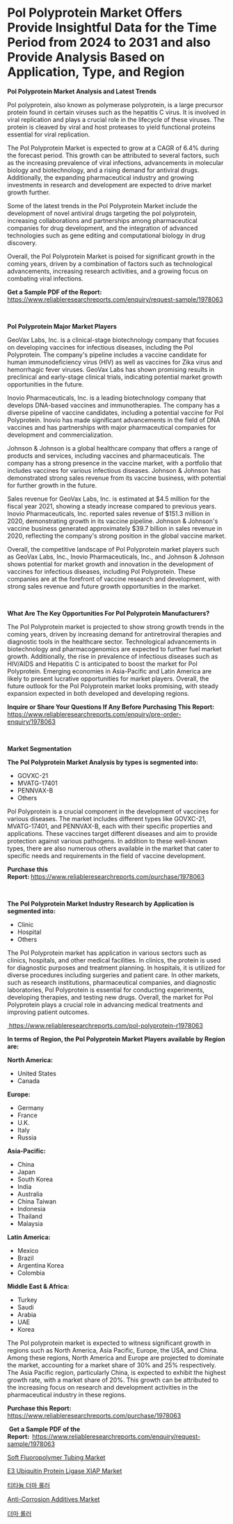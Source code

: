 <p><h1>Pol Polyprotein Market Offers Provide Insightful Data for the Time Period from 2024 to 2031 and also Provide Analysis Based on Application, Type, and Region</h1></p><p><strong>Pol Polyprotein Market Analysis and Latest Trends</strong></p>
<p><p>Pol polyprotein, also known as polymerase polyprotein, is a large precursor protein found in certain viruses such as the hepatitis C virus. It is involved in viral replication and plays a crucial role in the lifecycle of these viruses. The protein is cleaved by viral and host proteases to yield functional proteins essential for viral replication.</p><p>The Pol Polyprotein Market is expected to grow at a CAGR of 6.4% during the forecast period. This growth can be attributed to several factors, such as the increasing prevalence of viral infections, advancements in molecular biology and biotechnology, and a rising demand for antiviral drugs. Additionally, the expanding pharmaceutical industry and growing investments in research and development are expected to drive market growth further.</p><p>Some of the latest trends in the Pol Polyprotein Market include the development of novel antiviral drugs targeting the pol polyprotein, increasing collaborations and partnerships among pharmaceutical companies for drug development, and the integration of advanced technologies such as gene editing and computational biology in drug discovery.</p><p>Overall, the Pol Polyprotein Market is poised for significant growth in the coming years, driven by a combination of factors such as technological advancements, increasing research activities, and a growing focus on combating viral infections.</p></p>
<p><strong>Get a Sample PDF of the Report:&nbsp;</strong> <a href="https://www.reliableresearchreports.com/enquiry/request-sample/1978063">https://www.reliableresearchreports.com/enquiry/request-sample/1978063</a></p>
<p>&nbsp;</p>
<p><strong>Pol Polyprotein Major Market Players</strong></p>
<p><p>GeoVax Labs, Inc. is a clinical-stage biotechnology company that focuses on developing vaccines for infectious diseases, including the Pol Polyprotein. The company's pipeline includes a vaccine candidate for human immunodeficiency virus (HIV) as well as vaccines for Zika virus and hemorrhagic fever viruses. GeoVax Labs has shown promising results in preclinical and early-stage clinical trials, indicating potential market growth opportunities in the future.</p><p>Inovio Pharmaceuticals, Inc. is a leading biotechnology company that develops DNA-based vaccines and immunotherapies. The company has a diverse pipeline of vaccine candidates, including a potential vaccine for Pol Polyprotein. Inovio has made significant advancements in the field of DNA vaccines and has partnerships with major pharmaceutical companies for development and commercialization. </p><p>Johnson & Johnson is a global healthcare company that offers a range of products and services, including vaccines and pharmaceuticals. The company has a strong presence in the vaccine market, with a portfolio that includes vaccines for various infectious diseases. Johnson & Johnson has demonstrated strong sales revenue from its vaccine business, with potential for further growth in the future.</p><p>Sales revenue for GeoVax Labs, Inc. is estimated at $4.5 million for the fiscal year 2021, showing a steady increase compared to previous years. Inovio Pharmaceuticals, Inc. reported sales revenue of $151.3 million in 2020, demonstrating growth in its vaccine pipeline. Johnson & Johnson's vaccine business generated approximately $39.7 billion in sales revenue in 2020, reflecting the company's strong position in the global vaccine market.</p><p>Overall, the competitive landscape of Pol Polyprotein market players such as GeoVax Labs, Inc., Inovio Pharmaceuticals, Inc., and Johnson & Johnson shows potential for market growth and innovation in the development of vaccines for infectious diseases, including Pol Polyprotein. These companies are at the forefront of vaccine research and development, with strong sales revenue and future growth opportunities in the market.</p></p>
<p>&nbsp;</p>
<p><strong>What Are The Key Opportunities For Pol Polyprotein Manufacturers?</strong></p>
<p><p>The Pol Polyprotein market is projected to show strong growth trends in the coming years, driven by increasing demand for antiretroviral therapies and diagnostic tools in the healthcare sector. Technological advancements in biotechnology and pharmacogenomics are expected to further fuel market growth. Additionally, the rise in prevalence of infectious diseases such as HIV/AIDS and Hepatitis C is anticipated to boost the market for Pol Polyprotein. Emerging economies in Asia-Pacific and Latin America are likely to present lucrative opportunities for market players. Overall, the future outlook for the Pol Polyprotein market looks promising, with steady expansion expected in both developed and developing regions.</p></p>
<p><strong>Inquire or Share Your Questions If Any Before Purchasing This Report:</strong> <a href="https://www.reliableresearchreports.com/enquiry/pre-order-enquiry/1978063">https://www.reliableresearchreports.com/enquiry/pre-order-enquiry/1978063</a></p>
<p>&nbsp;</p>
<p><strong>Market Segmentation</strong></p>
<p><strong>The Pol Polyprotein Market Analysis by types is segmented into:</strong></p>
<p><ul><li>GOVXC-21</li><li>MVATG-17401</li><li>PENNVAX-B</li><li>Others</li></ul></p>
<p><p>Pol Polyprotein is a crucial component in the development of vaccines for various diseases. The market includes different types like GOVXC-21, MVATG-17401, and PENNVAX-B, each with their specific properties and applications. These vaccines target different diseases and aim to provide protection against various pathogens. In addition to these well-known types, there are also numerous others available in the market that cater to specific needs and requirements in the field of vaccine development.</p></p>
<p><strong>Purchase this Report:&nbsp;</strong><a href="https://www.reliableresearchreports.com/purchase/1978063">https://www.reliableresearchreports.com/purchase/1978063</a></p>
<p>&nbsp;</p>
<p><strong>The Pol Polyprotein Market Industry Research by Application is segmented into:</strong></p>
<p><ul><li>Clinic</li><li>Hospital</li><li>Others</li></ul></p>
<p><p>The Pol Polyprotein market has application in various sectors such as clinics, hospitals, and other medical facilities. In clinics, the protein is used for diagnostic purposes and treatment planning. In hospitals, it is utilized for diverse procedures including surgeries and patient care. In other markets, such as research institutions, pharmaceutical companies, and diagnostic laboratories, Pol Polyprotein is essential for conducting experiments, developing therapies, and testing new drugs. Overall, the market for Pol Polyprotein plays a crucial role in advancing medical treatments and improving patient outcomes.</p></p>
<p><a href="https://www.reliableresearchreports.com/pol-polyprotein-r1978063">&nbsp;https://www.reliableresearchreports.com/pol-polyprotein-r1978063</a></p>
<p><strong>In terms of Region, the Pol Polyprotein Market Players available by Region are:</strong></p>
<p>
    <p> <strong> North America: </strong>
        <ul>
            <li>United States</li>
            <li>Canada</li>
        </ul>
        </p> 
    <p> <strong> Europe: </strong>
        <ul>
            <li>Germany</li>
            <li>France</li>
            <li>U.K.</li>
            <li>Italy</li>
            <li>Russia</li>
        </ul>
        </p> 
    <p> <strong> Asia-Pacific: </strong>
        <ul>
            <li>China</li>
            <li>Japan</li>
            <li>South Korea</li>
            <li>India</li>
            <li>Australia</li>
            <li>China Taiwan</li>
            <li>Indonesia</li>
            <li>Thailand</li>
            <li>Malaysia</li>
        </ul>
        </p> 
    <p> <strong> Latin America: </strong>
        <ul>
            <li>Mexico</li>
            <li>Brazil</li>
            <li>Argentina Korea</li>
            <li>Colombia</li>
        </ul>
        </p> 
    <p> <strong> Middle East & Africa: </strong>
        <ul>
            <li>Turkey</li>
            <li>Saudi</li>
            <li>Arabia</li>
            <li>UAE</li>
            <li>Korea</li>
        </ul>
    </p>
    </p>
<p><p>The Pol polyprotein market is expected to witness significant growth in regions such as North America, Asia Pacific, Europe, the USA, and China. Among these regions, North America and Europe are projected to dominate the market, accounting for a market share of 30% and 25% respectively. The Asia Pacific region, particularly China, is expected to exhibit the highest growth rate, with a market share of 20%. This growth can be attributed to the increasing focus on research and development activities in the pharmaceutical industry in these regions.</p></p>
<p><strong>Purchase this Report: </strong><a href="https://www.reliableresearchreports.com/purchase/1978063">https://www.reliableresearchreports.com/purchase/1978063</a></p>
<p>&nbsp;<strong>Get a Sample PDF of the Report:&nbsp;&nbsp;</strong><a href="https://www.reliableresearchreports.com/enquiry/request-sample/1978063">https://www.reliableresearchreports.com/enquiry/request-sample/1978063</a></p>
<p><strong></strong></p>
<p><p><a href="https://issuu.com/reportprime-2/docs/soft-fluoropolymer-tubing-market-size-2030.pptx">Soft Fluoropolymer Tubing Market</a></p><p><a href="https://github.com/derrinmiltonellis35gcl/Market-Research-Report-List-2/blob/main/e3-ubiquitin-protein-ligase-xiap-market.md">E3 Ubiquitin Protein Ligase XIAP Market</a></p><p><a href="https://github.com/fredrickeglers/Market-Research-Report-List-2/blob/main/964338057767.md">티타늄 더마 롤러</a></p><p><a href="https://issuu.com/reportprime-2/docs/anti-corrosion-additives-market-size-2030.pptx">Anti-Corrosion Additives Market</a></p><p><a href="https://github.com/bunxhcci35271755/Market-Research-Report-List-2/blob/main/469605257766.md">더마 롤러</a></p></p>
